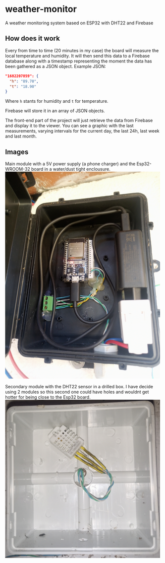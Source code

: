 # weather-monitor
A weather monitoring system based on ESP32 with DHT22 and Firebase

## How does it work
Every from time to time (20 minutes in my case) the board will measure the local temperature and humidity. It will then send this data to a Firebase database along with a timestamp representing the moment the data has been gathered as a JSON object.
Example JSON:
```json
"1682207859": {
  "h": "89.70",
  "t": "18.90"
}
```
Where `h` stants for humidity and `t` for temperature.

Firebase will store it in an array of JSON objects.

The front-end part of the project will just retrieve the data from Firebase and display it to the viewer. You can see a graphic with the last measurements, varying intervals for the current day, the last 24h, last week and last month.

## Images
Main module with a 5V power supply (a phone charger) and the Esp32-WROOM-32 board in a water/dust tight enclousure.<br>
<img src="/assets/esp32.jpg?raw=true" width="500">

Secondary module with the DHT22 sensor in a drilled box. I have decide using 2 modules so this second one could have holes and wouldnt get hotter for being close to the Esp32 board.<br>
<img src="/assets/dht22.jpg?raw=true" width="500">
